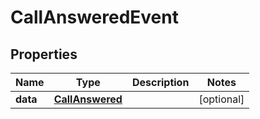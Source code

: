 

# CallAnsweredEvent


## Properties

Name | Type | Description | Notes
------------ | ------------- | ------------- | -------------
**data** | [**CallAnswered**](CallAnswered.md) |  |  [optional]



